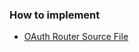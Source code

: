### How to implement
- [OAuth Router Source File](https://github.com/kyungtaek-jonas-lim/jonas-api-master/blob/main/src/routes/v1/oidc/oidc_google.ts)